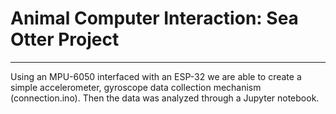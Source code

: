 # Animal Computer Interaction: Sea Otter Project
---

Using an MPU-6050 interfaced with an ESP-32 we are able to create a simple accelerometer, gyroscope data collection mechanism (connection.ino). Then the data was analyzed through a Jupyter notebook.


